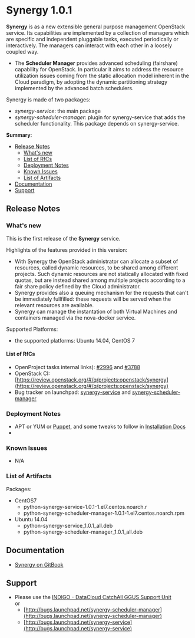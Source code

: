 # Synergy 1.0.1

**Synergy** is as a new extensible general purpose management OpenStack service. Its capabilities are implemented by a collection of managers which are specific and independent pluggable tasks, executed periodically or interactively. The managers can interact with each other in a loosely coupled way.
* The **Scheduler Manager** provides advanced scheduling (fairshare) capability for OpenStack. In particular it aims to address the resource utilization issues coming from the static allocation model inherent in the Cloud paradigm, by adopting the dynamic partitioning strategy implemented by the advanced batch schedulers.

Synergy is made of two packages:
* *synergy-service*: the main package
* *synergy-scheduler-manager*: plugin for synergy-service that adds the scheduler functionality. This package depends on synergy-service.

**Summary**:
* [Release Notes](#id1)
  * [What's new](#id2)
  * [List of RfCs](#id3)
  * [Deployment Notes](#id4)
  * [Known Issues](#id5)
  * [List of Artifacts](#id7)
* [Documentation](#id6)
* [Support](#id8)


<a id="id1"></a>
## Release Notes

<a id="id2"></a>
### What's new

This is the first release of the **Synergy** service.

Highlights of the features provided in this version:
* With Synergy the OpenStack administrator can allocate a subset of resources, called dynamic resources, to be shared among different projects. Such dynamic resources are not statically allocated with fixed quotas, but are instead shared among multiple projects according to a fair share policy defined by the Cloud administrator.
* Synergy provides also a queuing mechanism for the requests that can't be immediately fullfilled: these requests will be served when the relevant resources are available.
* Synergy can manage the instantation of both Virtual Machines and containers managed via the nova-docker service.

Supported Platforms:
* the supported platforms: Ubuntu 14.04, CentOS 7
 
<a id="id3"></a>
#### List of RfCs 
*   OpenProject tasks internal links): [#2996](https://project.indigo-datacloud.eu/work_packages/2996) and [#3788](https://project.indigo-datacloud.eu/work_packages/3788)
*   OpenStack CI: [https://review.openstack.org/#/q/projects:openstack/synergy](https://review.openstack.org/#/q/projects:openstack/synergy)
*   Bug tracker on launchpad: [synergy-service](https://bugs.launchpad.net/synergy-service) and [synergy-scheduler-manager](https://bugs.launchpad.net/synergy-scheduler-manager)


<a id="id4"></a>
### Deployment Notes
* APT or YUM or [Puppet](https://github.com/indigo-dc/puppet-synergy), and some tweaks to follow in [Installation Docs](https://indigo-dc.gitbooks.io/synergy/content/doc/admin.html)
* 
<a id="id5"></a>
### Known Issues

* N/A

<a id="id7"></a>
### List of Artifacts

Packages:
* CentOS7
  * python-synergy-service-1.0.1-1.el7.centos.noarch.r
  * python-synergy-scheduler-manager-1.0.1-1.el7.centos.noarch.rpm
* Ubuntu 14.04
  * python-synergy-service_1.0.1_all.deb
  * python-synergy-scheduler-manager_1.0.1_all.deb

<a id="id6"></a>
## Documentation

* [Synergy on GitBook](https://indigo-dc.gitbooks.io/synergy/content/)

<a id="id8"></a>
## Support

* Please use the [INDIGO - DataCloud CatchAll GGUS Support Unit](https://wiki.egi.eu/wiki/GGUS:INDIGO_DataCloud_Catch-all_FAQ)<br>
or 
  * [http://bugs.launchpad.net/synergy-scheduler-manager](http://bugs.launchpad.net/synergy-scheduler-manager)
  * [http://bugs.launchpad.net/synergy-service](http://bugs.launchpad.net/synergy-service)

